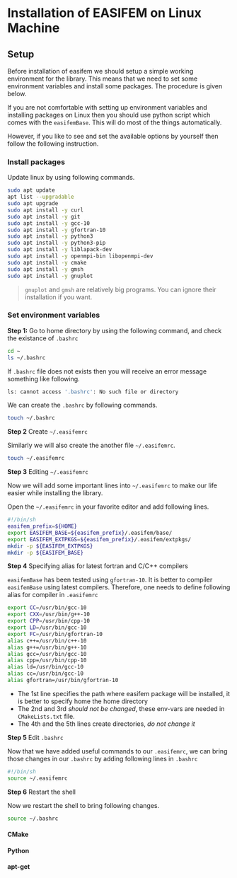 # Installation of EASIFEM on Linux Machine

## Setup

Before installation of easifem we should setup a simple working environment for the library. This means that we need to set some environment variables and install some packages. The procedure is given below.

If you are not comfortable with setting up environment variables and installing packages on Linux then you should use python script which comes with the `easifemBase`. This will do most of the things automatically.

However, if you like to see and set the available options by yourself then follow the following instruction.

### Install packages

Update linux by using following commands.

```bash
sudo apt update
apt list --upgradable
sudo apt upgrade
sudo apt install -y curl
sudo apt install -y git
sudo apt install -y gcc-10
sudo apt install -y gfortran-10
sudo apt install -y python3
sudo apt install -y python3-pip
sudo apt install -y liblapack-dev
sudo apt install -y openmpi-bin libopenmpi-dev
sudo apt install -y cmake
sudo apt install -y gmsh
sudo apt install -y gnuplot
```

> `gnuplot` and `gmsh` are relatively big programs. You can ignore their installation if you want.


### Set environment variables


**Step 1:** Go to home directory by using the following command, and check the existance of `.bashrc`

```bash
cd ~
ls ~/.bashrc
```

If `.bashrc` file does not exists then you will receive an error message something like following.

```bash
ls: cannot access '.bashrc': No such file or directory
```

We can create the `.bashrc` by following commands.

```bash
touch ~/.bashrc
```

**Step 2** Create `~/.easifemrc`

Similarly we will also create the another file `~/.easifemrc`.

```bash
touch ~/.easifemrc
```

**Step 3** Editing `~/.easifemrc`

Now we will add some important lines into `~/.easifemrc` to make our life easier while installing the library.

Open the `~/.easifemrc` in your favorite editor and add following lines.

```bash
#!/bin/sh
easifem_prefix=${HOME}
export EASIFEM_BASE=${easifem_prefix}/.easifem/base/
export EASIFEM_EXTPKGS=${easifem_prefix}/.easifem/extpkgs/
mkdir -p ${EASIFEM_EXTPKGS}
mkdir -p ${EASIFEM_BASE}
```

**Step 4** Specifying alias for latest fortran and C/C++ compilers

`easifemBase` has been tested using `gfortran-10`. It is better to compiler `easifemBase` using latest compilers. Therefore, one needs to define following alias for compiler in `.easifemrc`

```bash
export CC=/usr/bin/gcc-10
export CXX=/usr/bin/g++-10
export CPP=/usr/bin/cpp-10
export LD=/usr/bin/gcc-10
export FC=/usr/bin/gfortran-10
alias c++=/usr/bin/c++-10
alias g++=/usr/bin/g++-10
alias gcc=/usr/bin/gcc-10
alias cpp=/usr/bin/cpp-10
alias ld=/usr/bin/gcc-10
alias cc=/usr/bin/gcc-10
alias gfortran=/usr/bin/gfortran-10
```

- The 1st line specifies the path where easifem package will be installed, it is better to specify home the home directory
- The 2nd and 3rd *should not be changed*, these env-vars are needed in `CMakeLists.txt` file.
- The 4th and the 5th lines create directories, *do not change it*

**Step 5** Edit `.bashrc`

Now that we have added useful commands to our `.easifemrc`, we can bring those changes in our `.bashrc` by adding following lines in `.bashrc`

```bash
#!/bin/sh
source ~/.easifemrc
```

**Step 6** Restart the shell

Now we restart the shell to bring following changes.

```bash
source ~/.bashrc
```

#### CMake

#### Python

#### apt-get